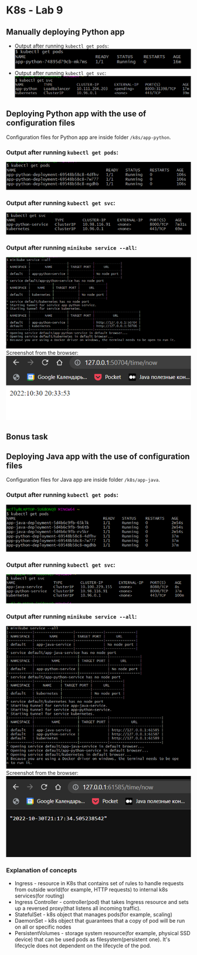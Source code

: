 # K8s - Lab 9

## Manually deploying Python app

* Output after running `kubectl get pods`:
![manually-pods.png](./images/manually-pods.png)
* Output after running `kubectl get svc`:
![manually-svc.png](./images/manually-svc.png)

## Deploying Python app with the use of configuration files

Configuration files for Python app are inside folder `/k8s/app-python`.

### Output after running `kubectl get pods`:
![app-python-configuration-files-pods.png](./images/app-python-configuration-files-pods.png)
### Output after running `kubectl get svc`:
![app-python-configuration-files-svc.png](./images/app-python-configuration-files-svc.png)
### Output after running `minikube service --all`:
![app-python-service-all.png](./images/app-python-service-all.png)
Screenshot from the browser:
![app-python-browser.png](./images/app-python-browser.png)

## Bonus task

## Deploying Java app with the use of configuration files

Configuration files for Java app are inside folder `/k8s/app-java`.

### Output after running `kubectl get pods`:
![app-java-configuration-files-pods.png](./images/app-java-configuration-files-pods.png)
### Output after running `kubectl get svc`:
![app-java-configuration-files-svc.png](./images/app-java-configuration-files-svc.png)
### Output after running `minikube service --all`:
![app-java-service-all.png](./images/app-java-service-all.png)
Screenshot from the browser:
![app-java-browser.png](./images/app-java-browser.png)

### Explanation of concepts

* Ingress - resource in K8s that contains set of rules to handle requests 
from outside world(for example, HTTP requests) to internal k8s services(for routing)
* Ingress Controller - controller(pod) that takes Ingress resource and sets up 
a reversed proxy(that listens all incoming traffic).
* StatefulSet - k8s object that manages pods(for example, scaling)
* DaemonSet - k8s object that guarantees that a copy of pod will be run on 
all or specific nodes
* PersistentVolumes - storage system resource(for example, physical SSD device) that
can be used pods as filesystem(persistent one). It's lifecycle does not dependent on 
the lifecycle of the pod.
